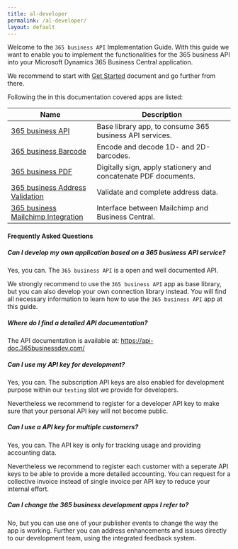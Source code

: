 ```yaml
---
title: al-developer
permalink: /al-developer/
layout: default
---
```

Welcome to the `365 business API` Implementation Guide. With this guide we want to enable you to implement the functionalities for the 365 business API into your Microsoft Dynamics 365 Business Central application.

We recommend to start with [Get Started](./get-started.md) document and go further from there.

Following the in this documentation covered apps are listed:

| Name | Description |
| --- | --- |
| [365 business API](./365businessapi/README.md) | Base library app, to consume 365 business API services. |
| [365 business Barcode](./365businessbarcode/README.md) | Encode and decode 1D- and 2D-barcodes. |
| [365 business PDF](./365businesspdf/README.md) | Digitally sign, apply stationery and concatenate PDF documents. |
| [365 business Address Validation](./365businessaddressvalidation/README.md) | Validate and complete address data. |
| [365 business Mailchimp Integration](./365businessmailchimpintegration/README.md) | Interface between Mailchimp and Business Central. |

#### Frequently Asked Questions

##### Can I develop my own application based on a 365 business API service?
Yes, you can. The `365 business API` is a open and well documented API.

We strongly recommend to use the `365 business API` app as base library, but you can also develop your own connection library instead. You will find all necessary information to learn how to use the `365 business API` app at this guide.

##### Where do I find a detailed API documentation?
The API documentation is available at: https://api-doc.365businessdev.com/

##### Can I use my API key for development?
Yes, you can. The subscription API keys are also enabled for development purpose within our `testing` slot we provide for developers.

Nevertheless we recommend to register for a developer API key to make sure that your personal API key will not become public.

##### Can I use a API key for multiple customers?
Yes, you can. The API key is only for tracking usage and providing accounting data.

Nevertheless we recommend to register each customer with a seperate API keys to be able to provide a more detailed accounting. You can request for a collective invoice instead of single invoice per API key to reduce your internal effort.

##### Can I change the 365 business development apps I refer to?
No, but you can use one of your publisher events to change the way the app is working. Further you can address enhancements and issues directly to our development team, using the integrated feedback system.